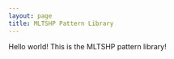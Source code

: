 ```yaml
---
layout: page
title: MLTSHP Pattern Library
---
```


Hello world! This is the MLTSHP pattern library!

